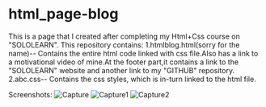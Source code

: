 # html_page-blog
This is a page that I created after completing my Html+Css course on "SOLOLEARN".
This repository contains:
1.htmlblog.html(sorry for the name)--
Contains the entire html code linked with css file.Also has a link to a motivational video of mine.At the footer part,it contains a link to the "SOLOLEARN" website and another link to my "GITHUB" repository.
2.abc.css--
Contains the css styles, which is in-turn linked to the html file.

Screenshots:
![Capture](https://user-images.githubusercontent.com/60129101/73610744-c490f500-4600-11ea-96c2-0a8150d9e585.JPG)
![Capture1](https://user-images.githubusercontent.com/60129101/73610748-c9ee3f80-4600-11ea-91ae-edd60440a8cb.JPG)
![Capture2](https://user-images.githubusercontent.com/60129101/73610750-cd81c680-4600-11ea-8e23-e36bebb728fe.JPG)

